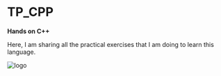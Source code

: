 # TP_CPP

**Hands on C++**

Here, I am sharing all the practical exercises that I am doing to learn this language.

![logo](https://www.pixenli.com/image/8cIzIxB0)

